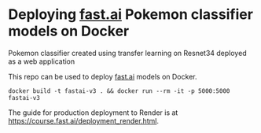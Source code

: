 # Deploying [fast.ai](https://www.fast.ai) Pokemon classifier models on Docker

Pokemon classifier created using transfer learning on Resnet34 deployed as a web application

This repo can be used to deploy [fast.ai](https://github.com/fastai/fastai) models on Docker.
```
docker build -t fastai-v3 . && docker run --rm -it -p 5000:5000 fastai-v3
```

The guide for production deployment to Render is at https://course.fast.ai/deployment_render.html.
